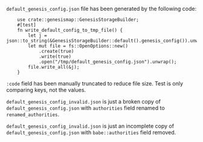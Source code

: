 `default_genesis_config.json` file has been generated by the following code:

```
	use crate::genesismap::GenesisStorageBuilder;
	#[test]
	fn write_default_config_to_tmp_file() {
		let j = json::to_string(&GenesisStorageBuilder::default().genesis_config()).unwrap().into_bytes();
		let mut file = fs::OpenOptions::new()
			.create(true)
			.write(true)
			.open("/tmp/default_genesis_config.json").unwrap();
		file.write_all(&j);
	}
```

`:code` field has been manually truncated to reduce file size. Test is only
comparing keys, not the values.

`default_genesis_config_invalid.json` is just a broken copy of
`default_genesis_config.json` with `authorities` field renamed to
`renamed_authorities`.

`default_genesis_config_invalid.json` is just an incomplete copy of
`default_genesis_config.json` with `babe::authorities` field removed.
